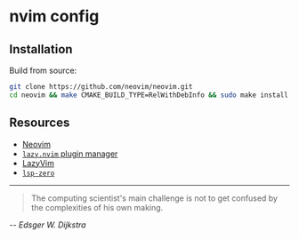 # nvim config

## Installation

Build from source:

```sh
git clone https://github.com/neovim/neovim.git
cd neovim && make CMAKE_BUILD_TYPE=RelWithDebInfo && sudo make install
```

## Resources

- [Neovim](https://neovim.io/)
- [`lazy.nvim` plugin manager](https://lazy.folke.io/)
- [LazyVim](https://www.lazyvim.org)
- [`lsp-zero`](https://lsp-zero.netlify.app/docs/)

---

> The computing scientist's main challenge is not to get confused
> by the complexities of his own making.

-- _Edsger W. Dijkstra_
